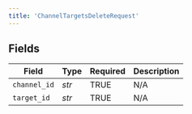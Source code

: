 ```yaml
---
title: 'ChannelTargetsDeleteRequest'
---
```



## Fields

| Field              | Type               | Required           | Description        |
| ------------------ | ------------------ | ------------------ | ------------------ |
| `channel_id`       | *str*              | TRUE | N/A                |
| `target_id`        | *str*              | TRUE | N/A                |